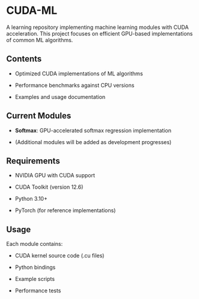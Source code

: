 CUDA-ML
=======

A learning repository implementing machine learning modules with CUDA acceleration. This project focuses on efficient GPU-based implementations of common ML algorithms.

Contents
--------

-   Optimized CUDA implementations of ML algorithms

-   Performance benchmarks against CPU versions

-   Examples and usage documentation

Current Modules
---------------

-   **Softmax**: GPU-accelerated softmax regression implementation

-   (Additional modules will be added as development progresses)

Requirements
------------

-   NVIDIA GPU with CUDA support

-   CUDA Toolkit (version 12.6)

-   Python 3.10+

-   PyTorch (for reference implementations)

Usage
-----

Each module contains:

-   CUDA kernel source code (.cu files)

-   Python bindings

-   Example scripts

-   Performance tests